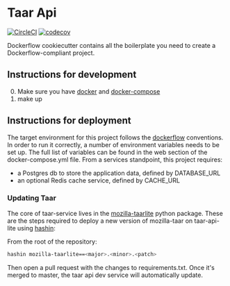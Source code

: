 # Taar Api

[![CircleCI](https://circleci.com/gh/mozilla/taar-api-lite.svg?style=svg)](https://circleci.com/gh/mozilla/taar-api-lite)
[![codecov](https://codecov.io/gh/mozilla/taar-api-lite/branch/master/graph/badge.svg)](https://codecov.io/gh/mozilla/taar-api-lite)

Dockerflow cookiecutter contains all the boilerplate you need to create a Dockerflow-compliant project.


## Instructions for development

0. Make sure you have [docker](https://docker.io) and [docker-compose](https://github.com/docker/compose)
1. make up

## Instructions for deployment

The target environment for this project follows the [dockerflow](https://github.com/mozilla-services/Dockerflow) conventions.
In order to run it correctly, a number of environment variables needs to be set up.
The full list of variables can be found in the web section of the docker-compose.yml file.
From a services standpoint, this project requires:
 - a Postgres db to store the application data, defined by DATABASE_URL
 - an optional Redis cache service, defined by CACHE_URL

### Updating Taar

The core of taar-service lives in the [mozilla-taarlite](https://pypi.python.org/pypi/mozilla-taarlite) python package.
These are the steps required to deploy a new version of mozilla-taar on taar-api-lite using [hashin](https://pypi.python.org/pypi/hashin):

From the root of the repository:

```bash
hashin mozilla-taarlite==<major>.<minor>.<patch>
```
Then open a pull request with the changes to requirements.txt. Once it's merged to master, the taar api dev service will automatically
update.
